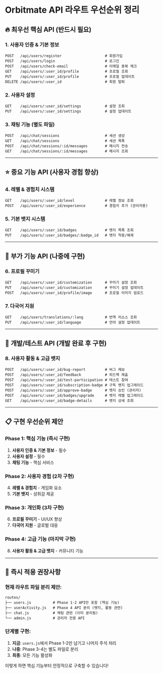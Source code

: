 # Orbitmate API 라우트 우선순위 정리

## 🔥 최우선 핵심 API (반드시 필요)

### 1. 사용자 인증 & 기본 정보
```
POST   /api/users/register                    # 회원가입
POST   /api/users/login                       # 로그인  
POST   /api/users/check-email                 # 이메일 중복 체크
GET    /api/users/:user_id/profile            # 프로필 조회
PUT    /api/users/:user_id/profile            # 프로필 업데이트
DELETE /api/users/:user_id                    # 회원 탈퇴
```

### 2. 사용자 설정
```
GET    /api/users/:user_id/settings           # 설정 조회
PUT    /api/users/:user_id/settings           # 설정 업데이트
```

### 3. 채팅 기능 (별도 파일)
```
POST   /api/chat/sessions                     # 세션 생성
GET    /api/chat/sessions                     # 세션 목록
POST   /api/chat/sessions/:id/messages        # 메시지 전송
GET    /api/chat/sessions/:id/messages        # 메시지 조회
```

---

## ⭐ 중요 기능 API (사용자 경험 향상)

### 4. 레벨 & 경험치 시스템
```
GET    /api/users/:user_id/level              # 레벨 정보 조회
POST   /api/users/:user_id/experience         # 경험치 추가 (관리자용)
```

### 5. 기본 뱃지 시스템
```
GET    /api/users/:user_id/badges             # 뱃지 목록 조회
PUT    /api/users/:user_id/badges/:badge_id   # 뱃지 착용/해제
```

---

## 🎨 부가 기능 API (나중에 구현)

### 6. 프로필 꾸미기
```
GET    /api/users/:user_id/customization      # 꾸미기 설정 조회
PUT    /api/users/:user_id/customization      # 꾸미기 설정 업데이트
POST   /api/users/:user_id/profile/image      # 프로필 이미지 업로드
```

### 7. 다국어 지원
```
GET    /api/users/translations/:lang          # 번역 리소스 조회
PUT    /api/users/:user_id/language           # 언어 설정 업데이트
```

---

## 🧪 개발/테스트 API (개발 완료 후 구현)

### 8. 사용자 활동 & 고급 뱃지
```
POST   /api/users/:user_id/bug-report         # 버그 제보
POST   /api/users/:user_id/feedback           # 피드백 제출
POST   /api/users/:user_id/test-participation # 테스트 참여
POST   /api/users/:user_id/subscription-badge # 구독 뱃지 업그레이드
POST   /api/users/:user_id/approve-badge      # 뱃지 승인 (관리자)
POST   /api/users/:user_id/badges/upgrade     # 뱃지 레벨 업그레이드
GET    /api/users/:user_id/badge-details      # 뱃지 상세 조회
```

---

## 📋 구현 우선순위 제안

### Phase 1: 핵심 기능 (즉시 구현)
1. **사용자 인증 & 기본 정보** - 필수
2. **사용자 설정** - 필수  
3. **채팅 기능** - 핵심 서비스

### Phase 2: 사용자 경험 (2차 구현)
4. **레벨 & 경험치** - 게임화 요소
5. **기본 뱃지** - 성취감 제공

### Phase 3: 개인화 (3차 구현)  
6. **프로필 꾸미기** - UI/UX 향상
7. **다국어 지원** - 글로벌 대응

### Phase 4: 고급 기능 (마지막 구현)
8. **사용자 활동 & 고급 뱃지** - 커뮤니티 기능

---

## 🚀 즉시 적용 권장사항

### 현재 라우트 파일 분리 제안:
```
routes/
├── users.js          # Phase 1-2 API만 포함 (핵심 기능)
├── userActivity.js   # Phase 4 API 분리 (뱃지, 활동 관련)  
├── chat.js           # 채팅 관련 (이미 분리됨)
└── admin.js          # 관리자 전용 API
```

### 단계별 구현:
1. **지금**: `users.js`에서 Phase 1-2만 남기고 나머지 주석 처리
2. **나중**: Phase 3-4는 별도 파일로 분리
3. **최종**: 모든 기능 활성화

이렇게 하면 핵심 기능부터 안정적으로 구축할 수 있습니다!
